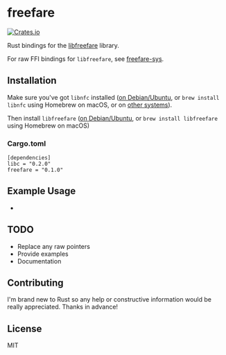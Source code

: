 # freefare

[![Crates.io](https://img.shields.io/crates/v/freefare.svg?maxAge=2592000)](https://crates.io/crates/freefare)

Rust bindings for the [libfreefare](https://github.com/nfc-tools/libfreefare) library.

For raw FFI bindings for `libfreefare`, see [freefare-sys](https://github.com/dsgriffin/freefare-sys).

## Installation

Make sure you've got `libnfc` installed ([on Debian/Ubuntu](http://nfc-tools.org/index.php?title=Libnfc#Debian_.2F_Ubuntu), or `brew install libnfc` using Homebrew on macOS, or on [other systems](http://nfc-tools.org/index.php?title=Libnfc#Installation)).

Then install `libfreefare` ([on Debian/Ubuntu](https://github.com/nfc-tools/libfreefare#installation), or `brew install libfreefare` using Homebrew on macOS)

### Cargo.toml

    [dependencies]
    libc = "0.2.0"
    freefare = "0.1.0"
    
## Example Usage

  -
    
## TODO

* Replace any raw pointers
* Provide examples
* Documentation
  
## Contributing
    
I'm brand new to Rust so any help or constructive information would be really appreciated. Thanks in advance!    
    
## License
    
MIT    